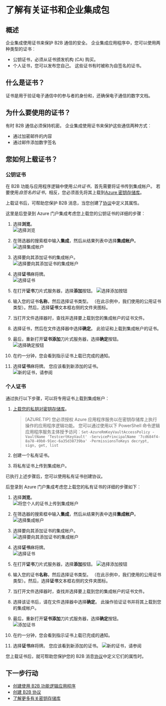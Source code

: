 
<properties
    pageTitle="与企业集成包一起使用的证书 |Microsoft Azure"
    description="学习如何与企业集成包和应用程序逻辑中使用证书"
    services="logic-apps"
    documentationCenter=".net,nodejs,java"
    authors="msftman"
    manager="erikre"
    editor="cgronlun"/>

<tags
    ms.service="logic-apps"
    ms.workload="integration"
    ms.tgt_pltfrm="na"
    ms.devlang="na"
    ms.topic="article"
    ms.date="09/06/2016"
    ms.author="deonhe"/>

# <a name="learn-about-certificates-and-enterprise-integration-pack"></a>了解有关证书和企业集成包

## <a name="overview"></a>概述
企业集成使用证书来保护 B2B 通信的安全。 企业集成应用程序中，您可以使用两种类型的证书︰

- 公钥证书，必须从证书颁发机构 (CA) 购买。
- 个人证书，您可以发布您自己。 这些证书有时被称为自签名的证书。


## <a name="what-are-certificates"></a>什么是证书？
证书是用于验证电子通信中的参与者的身份和，还确保电子通信的数字文档。

## <a name="why-use-certificates"></a>为什么要使用的证书？
有时 B2B 通信必须保持机密。 企业集成使用证书来保护这些通信两种方式︰

- 通过加密邮件的内容
- 通过邮件添加数字签名  

## <a name="how-do-you-upload-certificates"></a>您如何上载证书？

### <a name="public-certificates"></a>公钥证书
在 B2B 功能与应用程序逻辑中使用*公共证书*，首先需要将证书传到集成帐户。 若要使用*自签名的证书*，相反，您必须首先将其上载到[Azure 密钥存储库](../key-vault/key-vault-get-started.md "了解密钥存储库")。

上载证书后，可帮助您保护 B2B 消息，当您创建了[协议](./app-service-logic-enterprise-integration-agreements.md)中定义其属性。  

这里是后登录到 Azure 门户集成考虑您上载您的公钥证书的详细的步骤︰

1. 选择**浏览**。  
    ![选择浏览](./media/app-service-logic-enterprise-integration-overview/overview-1.png)  

2. 在筛选器的搜索框中输入**集成**，然后从结果列表中选择**集成帐户**。     
    ![选择集成帐户](./media/app-service-logic-enterprise-integration-overview/overview-2.png)

3. 选择要向其添加证书的集成帐户。  
    ![选择要向其添加证书的集成帐户](./media/app-service-logic-enterprise-integration-overview/overview-3.png)  

4.  选择**证书**麻将牌。  
    ![选择证书](./media/app-service-logic-enterprise-integration-certificates/certificate-1.png)

5. 在打开**证书**刀片式服务器，选择**添加**按钮。
    ![选择添加按钮](./media/app-service-logic-enterprise-integration-certificates/certificate-2.png)

6. 输入您的证书**名称**，然后选择证书类型。 （在此示例中，我们使用的公用证书类型）。然后，选择**证书**文本框右侧的文件夹图标。

7. 当打开文件选择器时，查找并选择要上载到您的集成帐户的证书文件。

8. 选择证书，然后在文件选择器中选择**确定**。 此验证和上载到集成帐户的证书。

8. 最后，重新打开**证书添加**刀片式服务器，选择**确定**按钮。  
    ![选择确定按钮](./media/app-service-logic-enterprise-integration-certificates/certificate-3.png)  

9. 在约一分钟，您会看到指示证书上载已完成的通知。

10. 选择**证书**麻将牌。 您应该看到新添加的证书。  
    ![新的证书，请参阅](./media/app-service-logic-enterprise-integration-certificates/certificate-4.png)  

### <a name="private-certificates"></a>个人证书
通过执行以下步骤，可以将专用证书上载到集成帐户︰  

1. [上载您的私钥对密钥存储库](../key-vault/key-vault-get-started.md "了解有关密钥存储库")。  

    > [AZURE.TIP] 您必须授权 Azure 应用程序服务以在密钥存储库上执行操作的应用程序逻辑功能。 您可以通过使用以下 PowerShell 命令逻辑应用程序服务主体授予访问︰`Set-AzureRmKeyVaultAccessPolicy -VaultName 'TestcertKeyVault' -ServicePrincipalName '7cd684f4-8a78-49b0-91ec-6a35d38739ba' -PermissionsToKeys decrypt, sign, get, list`  

2. 创建一个私有证书。  

3. 将私有证书上传到集成帐户。

已执行上述步骤后，您可以使用私有证书创建协议。

后登录到 Azure 门户集成考虑您上载您的私有证书的详细的步骤如下︰  

1. 选择**浏览**。  
    ![将您个人的证书上传到集成帐户](./media/app-service-logic-enterprise-integration-overview/overview-1.png)    

2. 在筛选器的搜索框中输入**集成**，然后从结果列表中选择**集成帐户**。     
    ![选择集成帐户](./media/app-service-logic-enterprise-integration-overview/overview-2.png)  

3. 选择要向其添加证书的集成帐户。  
    ![选择要向其添加证书的集成帐户](./media/app-service-logic-enterprise-integration-overview/overview-3.png)  

4. 选择**证书**麻将牌。  
    ![选择证书](./media/app-service-logic-enterprise-integration-certificates/certificate-1.png)  

5. 在打开**证书**刀片式服务器，选择**添加**按钮。
    ![选择添加按钮](./media/app-service-logic-enterprise-integration-certificates/certificate-2.png)

6. 输入您的证书**名称**，然后选择证书类型。 （在此示例中，我们使用的公用证书类型）。然后，选择**证书**文本框右侧的文件夹图标。

7. 当打开文件选择器时，查找并选择要上载到您的集成帐户的证书文件。

8. 选择该证书后，请在文件选择器中选择**确定**。 此操作验证证书并将其上载到您的集成帐户。

9. 最后，重新打开**证书添加**刀片式服务器，选择**确定**按钮。  
    ![添加证书](./media/app-service-logic-enterprise-integration-certificates/privatecertificate-1.png)  

10. 在约一分钟，您会看到指示证书上载已完成的通知。

11. 选择**证书**麻将牌。 您应该看到新添加的证书。
    ![新的证书，请参阅](./media/app-service-logic-enterprise-integration-certificates/privatecertificate-2.png)  

您上载证书后，就可帮助您保护您的 B2B 消息[协议](./app-service-logic-enterprise-integration-agreements.md)中定义它们的属性时。  

## <a name="next-steps"></a>下一步行动
- [创建使用 B2B 功能逻辑应用程序](./app-service-logic-enterprise-integration-b2b.md)  
- [创建 B2B 协议](./app-service-logic-enterprise-integration-agreements.md)  
- [了解更多有关密钥存储库](../key-vault/key-vault-get-started.md "了解关键的存储库")  
